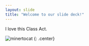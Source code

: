 ```yaml
---
layout: slide
title: "Welcome to our slide deck!"
---
```


I love this Class Act.

![minertocat](https://octodex.github.com/images/class-act.png)
{: .center}

